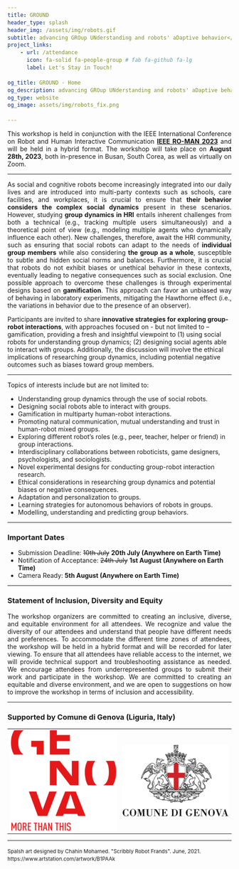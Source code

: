 ```yaml
---
title: GROUND
header_type: splash
header_img: /assets/img/robots.gif
subtitle: advancing GROup UNderstanding and robots' aDaptive behavior</br> <b>28th August, Hybrid</b>
project_links:
    - url: /attendance
      icon: fa-solid fa-people-group # fab fa-github fa-lg
      label: Let's Stay in Touch!

og_title: GROUND - Home
og_description: advancing GROup UNderstanding and robots' aDaptive behavior
og_type: website
og_image: assets/img/robots_fix.png

---
```


<p style="text-align: justify;">
This workshop is held in conjunction with the IEEE International Conference on Robot and Human Interactive Communication <a href="http://ro-man2023.org/main"><b>IEEE RO-MAN 2023</b></a> and will be held in a hybrid format. The workshop will take place on <b>August 28th, 2023</b>, both in-presence in Busan, South Corea, as well as virtually on Zoom.
</p>

---


<p style="text-align: justify;">
As social and cognitive robots become increasingly integrated into our daily lives and are introduced into multi-party contexts such as schools, care facilities, and workplaces, it is crucial to ensure that <b>their behavior considers the complex social dynamics</b> present in these scenarios. However, studying <b>group dynamics in HRI</b> entails inherent challenges from both a technical (e.g., tracking multiple users simultaneously) and a theoretical point of view (e.g., modeling multiple agents who dynamically influence each other). New challenges, therefore, await the HRI community, such as ensuring that social robots can adapt to the needs of <b>individual group members</b> while also considering <b>the group as a whole</b>, susceptible to subtle and hidden social norms and balances. Furthermore, it is crucial that robots do not exhibit biases or unethical behavior in these contexts, eventually leading to negative consequences such as social exclusion. One possible approach to overcome these challenges is through experimental designs based on <b>gamification</b>. This approach can favor an unbiased way of behaving in laboratory experiments, mitigating the Hawthorne effect (i.e., the variations in behavior due to the presence of an observer). 

Participants are invited to share <b>innovative strategies for exploring group-robot interactions</b>, with approaches focused on - but not limited to – gamification, providing a fresh and insightful viewpoint to (1) using social robots for understanding group dynamics; (2) designing social agents able to interact with groups. Additionally, the discussion will involve the ethical implications of researching group dynamics, including potential negative outcomes such as biases toward group members. 
</p>

---

Topics of interests include but are not limited to:
* Understanding group dynamics through the use of social robots.
* Designing social robots able to interact with groups.
* Gamification in multiparty human-robot interactions.
* Promoting natural communication, mutual understanding and trust in human-robot mixed groups.
* Exploring different robot’s roles (e.g., peer, teacher, helper or friend) in group interactions.
* Interdisciplinary collaborations between roboticists, game designers, psychologists, and sociologists.
* Novel experimental designs for conducting group-robot interaction research.
* Ethical considerations in researching group dynamics and potential biases or negative consequences.
* Adaptation and personalization to groups.
* Learning strategies for autonomous behaviors of robots in groups.
* Modelling, understanding and predicting group behaviors.


---

### Important Dates
* Submission Deadline: ~~10th July~~ **20th July (Anywhere on Earth Time)**
* Notification of Acceptance: ~~24th July~~ **1st August (Anywhere on Earth Time)**
* Camera Ready: **5th August (Anywhere on Earth Time)**

---

### Statement of Inclusion, Diversity and Equity 

<p style="text-align: justify;">
The workshop organizers are committed to creating an inclusive, diverse, and equitable environment for all attendees. We recognize and value the diversity of our attendees and understand that people have different needs and preferences. To accommodate the different time zones of attendees, the workshop will be held in a hybrid format and will be recorded for later viewing. To ensure that all attendees have reliable access to the internet, we will provide technical support and troubleshooting assistance as needed. We encourage attendees from underrepresented groups to submit their work and participate in the workshop. We are committed to creating an equitable and diverse environment, and we are open to suggestions on how to improve the workshop in terms of inclusion and accessibility. 
</p>

---

### Supported by Comune di Genova (Liguria, Italy)

<table><tr>
<td> <img src="assets/img/genova_more.png" alt="Genova More" width="300"/> </td>
<td> <img  src="assets/img/genova_logo.png" alt="Giulia Logo" width="300"/> </td>
</tr></table>

---

<p class="card-text"><small class="text-muted">Spalsh art designed by Chahin Mohamed. "Scribbly Robot Frands". June, 2021. <a>https://www.artstation.com/artwork/B1PAAk</a></small></p>
